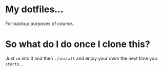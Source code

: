 # My dotfiles...
For backup purposes of course..
# So what do I do once I clone this?
Just `cd` into it and then `./install` and enjoy your dwm the next time you `startx`...

